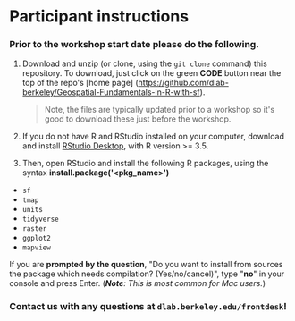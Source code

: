 # Participant instructions

### Prior to the workshop start date please do the following.

1. Download and unzip (or clone, using the `git clone` command) this repository. To download, just click on the green **CODE** button near the top of the repo's [home page] (https://github.com/dlab-berkeley/Geospatial-Fundamentals-in-R-with-sf). 
    > Note, the files are typically updated prior to a workshop so it's good to download these just before the workshop.


2. If you do not have R and RStudio installed on your computer, download and install [RStudio Desktop](https://rstudio.com/products/rstudio/), with R version >= 3.5.

3. Then, open RStudio and install the following R packages, using the syntax **install.package('<pkg_name>')** 
  * `sf`
  * `tmap`
  * `units`
  * `tidyverse`
  * `raster`
  * `ggplot2`
  * `mapview`

If you are __prompted by the question__, "Do you want to install from sources the package which needs compilation? (Yes/no/cancel)", type "**no**" in your console and press Enter. (***Note**: This is most common for Mac users.*)

<!-- 
TO DO add confirmation code that their packages are installed correctly
4. After installation is complete, open the ['01-core_concepts_and_plotting.html'](https://dlab-berkeley.github.io/Geospatial-Fundamentals-in-R-with-sf/01-core_concepts_and_plotting.html#1) file in the 'docs' folder, to launch Pthe slides for Part I.
-->

### Contact us with any questions at `dlab.berkeley.edu/frontdesk`!
